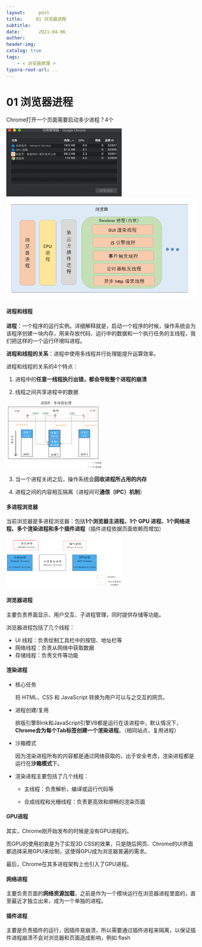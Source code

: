 ```yaml
---
layout:     post
title:     01 浏览器进程
subtitle:  
date:       2021-04-06
author:     
header-img: 
catalog: true
tags:
    - < 浏览器原理 >
typora-root-url: ..
---
```



# 01 浏览器进程

Chrome打开一个页面需要启动多少进程？4个

<img src="/../img/assets_2019/image-20210408215140897.png" alt="image-20210408215140897" style="zoom:30%;" />

<img src="/../img/assets_2019/17242218-87342448f207d785.png" alt="img" style="zoom:63%;" />

 #### 进程和线程
**进程**：一个程序的运行实例。详细解释就是，启动一个程序的时候，操作系统会为该程序创建一块内存，用来存放代码、运行中的数据和一个执行任务的主线程，我们把这样的一个运行环境叫进程。

**进程和线程的关系**：进程中使用多线程并行处理能提升运算效率。

进程和线程的关系的4个特点：
1. 进程中的**任意一线程执行出错，都会导致整个进程的崩溃**

2. 线程之间共享进程中的数据

  <img src="/../img/assets_2019/image-20210408215210816.png" alt="image-20210408215210816" style="zoom:25%;" />

3. 当一个进程关闭之后，操作系统会**回收进程所占用的内存**

4. 进程之间的内容相互隔离（进程间可**通信（IPC）机制**）


#### 多进程浏览器
当前浏览器是多进程浏览器：包括**1个浏览器主进程、1个 GPU 进程、1个网络进程、多个渲染进程和多个插件进程**（插件进程依据页面依赖而增加）

<img src="/../img/assets_2019/image-20210408215258029.png" alt="image-20210408215258029" style="zoom:30%;" />


####  浏览器进程
主要负责界面显示、用户交互、子进程管理，同时提供存储等功能。

浏览器进程包括了几个线程：

- UI 线程：负责绘制工具栏中的按钮、地址栏等
- 网络线程：负责从网络中获取数据
- 存储线程：负责文件等功能

####  渲染进程
- 核心任务

    将 HTML、CSS 和 JavaScript 转换为用户可以与之交互的网页。

- 进程创建/复用

    排版引擎Blink和JavaScript引擎V8都是运行在该进程中，默认情况下，**Chrome会为每个Tab标签创建一个渲染进程**。（相同站点，复用进程）

- 沙箱模式

    因为渲染进程所有的内容都是通过网络获取的，出于安全考虑，渲染进程都是运行在**沙箱模式**下。

- 渲染进程主要包括了几个线程：

    - 主线程：负责解析，编译或运行代码等

    - 合成线程和光栅线程：负责更高效和顺畅的渲染页面

#### GPU进程
其实，Chrome刚开始发布的时候是没有GPU进程的。

而GPU的使用初衷是为了实现3D CSS的效果，只是随后网页、Chrome的UI界面都选择采用GPU来绘制，这使得GPU成为浏览器普遍的需求。

最后，Chrome在其多进程架构上也引入了GPU进程。

#### 网络进程
主要负责页面的**网络资源加载**，之前是作为一个模块运行在浏览器进程里面的，直至最近才独立出来，成为一个单独的进程。
#### 插件进程
主要是负责插件的运行，因插件易崩溃，所以需要通过插件进程来隔离，以保证插件进程崩溃不会对浏览器和页面造成影响，例如 flash